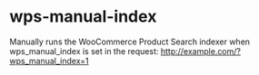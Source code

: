 # wps-manual-index
Manually runs the WooCommerce Product Search indexer when wps_manual_index is set in the request: http://example.com/?wps_manual_index=1
